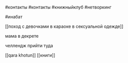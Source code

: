 #контакты
#контакты #книжныйклуб  #нетворкинг 


#инабат

[[поход с девочками в караоке в сексуальной одежде]]


мама в декрете 

челлендж прийти туда

[[qara khotun]]
[[книги]]